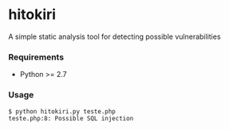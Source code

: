 # hitokiri
A simple static analysis tool for detecting possible vulnerabilities
### Requirements
- Python >= 2.7
### Usage
```sh
$ python hitokiri.py teste.php
teste.php:8: Possible SQL injection
```
